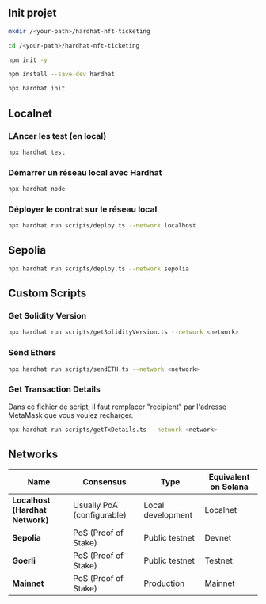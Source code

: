 
## Init projet

```bash
mkdir /<your-path>/hardhat-nft-ticketing
```

```bash
cd /<your-path>/hardhat-nft-ticketing
```

```bash
npm init -y
```

```bash
npm install --save-dev hardhat
```

```bash
npx hardhat init
```



## Localnet

### LAncer les test (en local)
```bash
npx hardhat test
```

### Démarrer un réseau local avec Hardhat
```bash
npx hardhat node
```

### Déployer le contrat sur le réseau local
```bash
npx hardhat run scripts/deploy.ts --network localhost
```



## Sepolia
```bash
npx hardhat run scripts/deploy.ts --network sepolia
```



## Custom Scripts

### Get Solidity Version
```bash
npx hardhat run scripts/getSolidityVersion.ts --network <network>
```

### Send Ethers
```bash
npx hardhat run scripts/sendETH.ts --network <network>
```

### Get Transaction Details
Dans ce fichier de script, il faut remplacer "recipient" par l'adresse MetaMask que vous voulez recharger.
```bash
npx hardhat run scripts/getTxDetails.ts --network <network>
```



## Networks

| Name                            | Consensus                  | Type              | Equivalent on Solana |
|---------------------------------|----------------------------|-------------------|----------------------|
| **Localhost (Hardhat Network)** | Usually PoA (configurable) | Local development | Localnet             |
| **Sepolia**                     | PoS (Proof of Stake)       | Public testnet    | Devnet               |
| **Goerli**                      | PoS (Proof of Stake)       | Public testnet    | Testnet              |
| **Mainnet**                     | PoS (Proof of Stake)       | Production        | Mainnet              |
